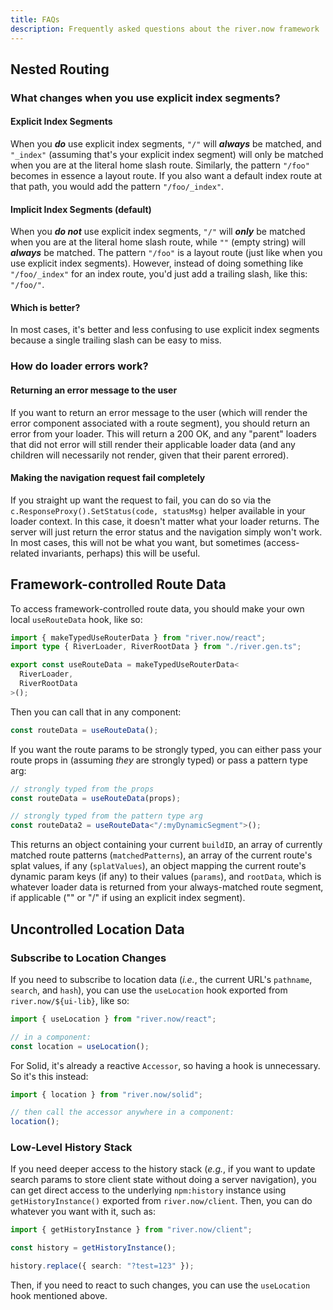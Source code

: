 ```yaml
---
title: FAQs
description: Frequently asked questions about the river.now framework
---
```


## Nested Routing

### What changes when you use explicit index segments?

#### Explicit Index Segments

When you **_do_** use explicit index segments, `"/"` will **_always_** be
matched, and `"_index"` (assuming that's your explicit index segment) will only
be matched when you are at the literal home slash route. Similarly, the pattern
`"/foo"` becomes in essence a layout route. If you also want a default index
route at that path, you would add the pattern `"/foo/_index"`.

#### Implicit Index Segments (default)

When you **_do not_** use explicit index segments, `"/"` will **_only_** be
matched when you are at the literal home slash route, while `""` (empty string)
will **_always_** be matched. The pattern `"/foo"` is a layout route (just like
when you use explicit index segments). However, instead of doing something like
`"/foo/_index"` for an index route, you'd just add a trailing slash, like this:
`"/foo/"`.

#### Which is better?

In most cases, it's better and less confusing to use explicit index segments
because a single trailing slash can be easy to miss.

### How do loader errors work?

#### Returning an error message to the user

If you want to return an error message to the user (which will render the error
component associated with a route segment), you should return an error from your
loader. This will return a 200 OK, and any "parent" loaders that did not error
will still render their applicable loader data (and any children will
necessarily not render, given that their parent errored).

#### Making the navigation request fail completely

If you straight up want the request to fail, you can do so via the
`c.ResponseProxy().SetStatus(code, statusMsg)` helper available in your loader
context. In this case, it doesn't matter what your loader returns. The server
will just return the error status and the navigation simply won't work. In most
cases, this will not be what you want, but sometimes (access-related invariants,
perhaps) this will be useful.

## Framework-controlled Route Data

To access framework-controlled route data, you should make your own local
`useRouteData` hook, like so:

```ts
import { makeTypedUseRouterData } from "river.now/react";
import type { RiverLoader, RiverRootData } from "./river.gen.ts";

export const useRouteData = makeTypedUseRouterData<
  RiverLoader,
  RiverRootData
>();
```

Then you can call that in any component:

```ts
const routeData = useRouteData();
```

If you want the route params to be strongly typed, you can either pass your
route props in (assuming _they_ are strongly typed) or pass a pattern type arg:

```ts
// strongly typed from the props
const routeData = useRouteData(props);

// strongly typed from the pattern type arg
const routeData2 = useRouteData<"/:myDynamicSegment">();
```

This returns an object containing your current `buildID`, an array of currently
matched route patterns (`matchedPatterns`), an array of the current route's
splat values, if any (`splatValues`), an object mapping the current route's
dynamic param keys (if any) to their values (`params`), and `rootData`, which is
whatever loader data is returned from your always-matched route segment, if
applicable ("" or "/" if using an explicit index segment).

## Uncontrolled Location Data

### Subscribe to Location Changes

If you need to subscribe to location data (_i.e._, the current URL's `pathname`,
`search`, and `hash`), you can use the `useLocation` hook exported from
`river.now/${ui-lib}`, like so:

```ts
import { useLocation } from "river.now/react";

// in a component:
const location = useLocation();
```

For Solid, it's already a reactive `Accessor`, so having a hook is unnecessary.
So it's this instead:

```ts
import { location } from "river.now/solid";

// then call the accessor anywhere in a component:
location();
```

### Low-Level History Stack

If you need deeper access to the history stack (_e.g._, if you want to update
search params to store client state without doing a server navigation), you can
get direct access to the underlying `npm:history` instance using
`getHistoryInstance()` exported from `river.now/client`. Then, you can do
whatever you want with it, such as:

```ts
import { getHistoryInstance } from "river.now/client";

const history = getHistoryInstance();

history.replace({ search: "?test=123" });
```

Then, if you need to react to such changes, you can use the `useLocation` hook
mentioned above.
